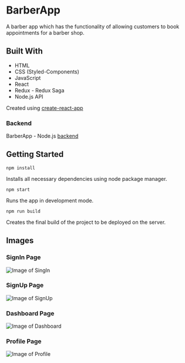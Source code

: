 # BarberApp

A barber app which has the functionality of allowing customers to book appointments for a barber shop.

## Built With

- HTML
- CSS (Styled-Components)
- JavaScript
- React
- Redux - Redux Saga
- Node.js API

Created using [create-react-app](https://github.com/facebook/create-react-app)

### Backend

BarberApp - Node.js [backend](https://github.com/danielferreiradf/barber_app)

## Getting Started

```
npm install
```

Installs all necessary dependencies using node package manager.

```
npm start
```

Runs the app in development mode.

```
npm run build
```

Creates the final build of the project to be deployed on the server.

## Images

### SignIn Page

![Image of SingIn](https://ibb.co/LYqGvwp)

### SignUp Page

![Image of SignUp](https://ibb.co/d0YYgbT)

### Dashboard Page

![Image of Dashboard](https://ibb.co/C6gdb5W)

### Profile Page

![Image of Profile](https://ibb.co/rskT2n3)
